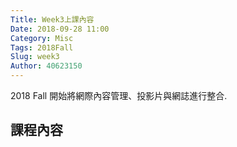 ```yaml
---
Title: Week3上課內容
Date: 2018-09-28 11:00
Category: Misc
Tags: 2018Fall
Slug: week3
Author: 40623150
---
```


2018 Fall 開始將網際內容管理、投影片與網誌進行整合.

<!-- PELICAN_END_SUMMARY -->

課程內容
----

